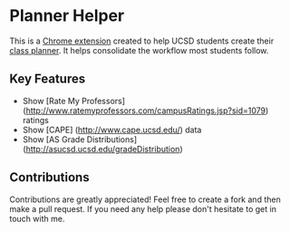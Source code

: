 # Planner Helper

This is a [Chrome extension](http://goo.gl/8ZzYSM) created to help UCSD students create their [class planner](https://act.ucsd.edu/webreg2). It helps consolidate the workflow most students follow.

## Key Features
* Show [Rate My Professors] (http://www.ratemyprofessors.com/campusRatings.jsp?sid=1079) ratings
* Show [CAPE] (http://www.cape.ucsd.edu/) data
* Show [AS Grade Distributions] (http://asucsd.ucsd.edu/gradeDistribution)

## Contributions
Contributions are greatly appreciated! Feel free to create a fork and then make a pull request. If you need any help please don't hesitate to get in touch with me.
